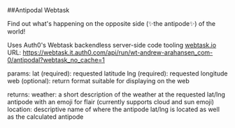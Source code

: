  ##Antipodal Webtask

 Find out what's happening on the opposite side (:sparkles:the antipode:sparkles:) of the world!
 
 Uses Auth0's Webtask backendless server-side code tooling [webtask.io](https://webtask.io)
 URL: https://webtask.it.auth0.com/api/run/wt-andrew-arahansen_com-0/antipodal?webtask_no_cache=1

 params:
 lat (required): requested latitude
 lng (required): requested longitude
 web (optional): return format suitable for displaying on the web

 returns:
 weather: 
    a short description of the weather at the requested lat/lng antipode with an emoji for flair (currently supports cloud and sun emoji)
 location:
    descriptive name of where the antipode lat/lng is located as well as the calculated antipode